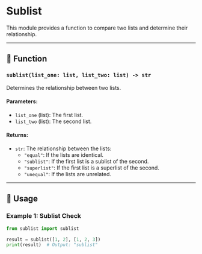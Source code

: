 # Sublist

This module provides a function to compare two lists and determine their relationship.

---

## 📝 Function

### `sublist(list_one: list, list_two: list) -> str`
Determines the relationship between two lists.

#### Parameters:
- `list_one` (list): The first list.
- `list_two` (list): The second list.

#### Returns:
- `str`: The relationship between the lists:
  - `"equal"`: If the lists are identical.
  - `"sublist"`: If the first list is a sublist of the second.
  - `"superlist"`: If the first list is a superlist of the second.
  - `"unequal"`: If the lists are unrelated.

---

## 🚀 Usage

### Example 1: Sublist Check
```python
from sublist import sublist

result = sublist([1, 2], [1, 2, 3])
print(result)  # Output: "sublist"